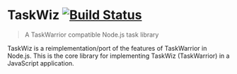 # TaskWiz [![Build Status](https://travis-ci.org/therealklanni/taskwiz.svg?branch=master)](https://travis-ci.org/therealklanni/taskwiz)

> A TaskWarrior compatible Node.js task library

TaskWiz is a reimplementation/port of the features of TaskWarrior in Node.js.
This is the core library for implementing TaskWiz (TaskWarrior) in a JavaScript
application.
